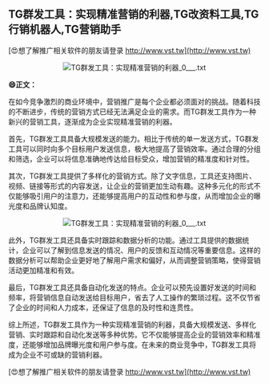 ## **TG群发工具：实现精准营销的利器,TG改资料工具,TG行销机器人,TG营销助手**

[😍想了解推广相关软件的朋友请登录 http://www.vst.tw](http://www.vst.tw)

 <center><img src="https://vst.tw/MP4/tuiguang/png/8.png" alt="TG群发工具：实现精准营销的利器_0___.txt"></center>

**😄正文：**

在如今竞争激烈的商业环境中，营销推广是每个企业都必须面对的挑战。随着科技的不断进步，传统的营销方式已经无法满足企业的需求。而TG群发工具作为一种新兴的营销工具，逐渐成为企业实现精准营销的利器。

首先，TG群发工具具备大规模发送的能力。相比于传统的单一发送方式，TG群发工具可以同时向多个目标用户发送信息，极大地提高了营销效率。通过合理的分组和筛选，企业可以将信息准确地传达给目标受众，增加营销的精准度和针对性。

其次，TG群发工具提供了多样化的营销方式。除了文字信息，工具还支持图片、视频、链接等形式的内容发送，让企业的营销更加生动有趣。这种多元化的形式不仅能够吸引用户的注意力，还能够提高用户的互动性和参与度，从而增加企业的曝光度和品牌认知度。

 <center><img src="https://vst.tw/MP4/tuiguang/png/3.png" alt="TG群发工具：实现精准营销的利器_0___.txt"></center>

此外，TG群发工具还具备实时跟踪和数据分析的功能。通过工具提供的数据统计，企业可以了解到信息发送的情况、用户的反馈和互动情况等重要信息。这样的数据分析可以帮助企业更好地了解用户需求和偏好，从而调整营销策略，使得营销活动更加精准和有效。

最后，TG群发工具还具备自动化发送的特点。企业可以预先设置好发送的时间和频率，将营销信息自动发送给目标用户，省去了人工操作的繁琐过程。这不仅节省了企业的时间和人力成本，还保证了信息的及时性和连贯性。

综上所述，TG群发工具作为一种实现精准营销的利器，具备大规模发送、多样化营销、实时跟踪和自动化发送等多种优势。它不仅能够提高企业的营销效率和精准度，还能够增加品牌曝光度和用户参与度。在未来的商业竞争中，TG群发工具将成为企业不可或缺的营销利器。

[😍想了解推广相关软件的朋友请登录 http://www.vst.tw](http://www.vst.tw)




